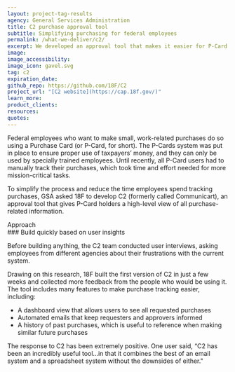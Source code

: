 ```yaml
---
layout: project-tag-results
agency: General Services Administration
title: C2 purchase approval tool
subtitle: Simplifying purchasing for federal employees
permalink: /what-we-deliver/c2/
excerpt: We developed an approval tool that makes it easier for P-Card holders to manage purchases and approvals.
image:
image_accessibility:
image_icon: gavel.svg
tag: c2
expiration_date:
github_repo: https://github.com/18F/C2
project_url: "[C2 website](https://cap.18f.gov/)"
learn_more:
product_clients:
resources:
quotes:
---
```


Federal employees who want to make small, work-related purchases do so using a Purchase Card (or P-Card, for short). The P-Cards system was put in place to ensure proper use of taxpayers’ money, and they can only be used by specially trained employees. Until recently, all P-Card users had to manually track their purchases, which took time and effort needed for more mission-critical tasks.

To simplify the process and reduce the time employees spend tracking purchases, GSA asked 18F to develop C2 (formerly called Communicart), an approval tool that gives P-Card holders a high-level view of all purchase-related information.

<div class="small-caps">Approach</div>
### Build quickly based on user insights

Before building anything, the C2 team conducted user interviews, asking employees from different agencies about their frustrations with the current system.

Drawing on this research, 18F built the first version of C2 in just a few weeks and collected more feedback from the people who would be using it. The tool includes many features to make purchase tracking easier, including:

- A dashboard view that allows users to see all requested purchases
- Automated emails that keep requesters and approvers informed
- A history of past purchases, which is useful to reference when making similar future purchases

The response to C2 has been extremely positive. One user said, “C2 has been an incredibly useful tool...in that it combines the best of an email system and a spreadsheet system without the downsides of either."
